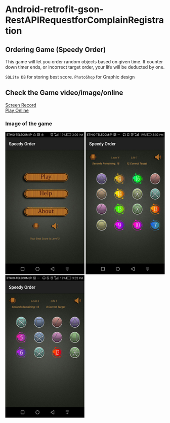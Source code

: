# Android-retrofit-gson-RestAPIRequestforComplainRegistration
## Ordering Game (Speedy Order)

This game will let you order random objects based on given time. If counter down timer ends, or incorrect target order, your life will be deducted by one. 

`SQLite DB`  for storing best score.
`PhotoShop` for Graphic design

## Check the Game video/image/online 

<a href="https://drive.google.com/uc?id=13ggSTfV4T9Q-mcXZHv1DW2AldCzhh8OY">Screen Record</a><br>
<a href="https://appetize.io/app/35dn0dp9jc71tux61e1nkewqdw">Play Online</a>

### Image of the game
<p float="left">
<img src="https://github.com/seifeakalu/Ordering_Game/blob/master/APK%20and%20Screen_Shots/Screen_shot1.jpg" width="250" height="450" />
<img src="https://github.com/seifeakalu/Ordering_Game/blob/master/APK%20and%20Screen_Shots/Screen_shot2.jpg" width="250" height="450" />
<img src="https://github.com/seifeakalu/Ordering_Game/blob/master/APK%20and%20Screen_Shots/Screen_shot3.jpg" width="250" height="450" />
</p>
